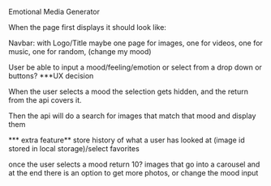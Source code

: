 Emotional Media Generator

When the page first displays it should look like:

Navbar: with Logo/Title maybe one page for images, one for videos, one for music, one for random, (change my mood)

User be able to input a mood/feeling/emotion or select from a drop down or buttons? ***UX decision

When the user selects a mood the selection gets hidden, and the return from the api covers it.

Then the api will do a search for images that match that mood and display them

*** extra feature** store history of what a user has looked at (image id stored in local storage)/select favorites

once the user selects a mood return 10? images that go into a carousel and at the end there is an option to get more photos, or change the mood input

